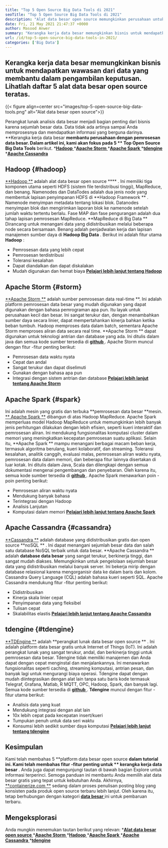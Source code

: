 ```yaml
---
title: "Top 5 Open Source Big Data Tools di 2021" 
seoTitle: "Top 5 Open Source Big Data Tools di 2021" 
description: "Alat data besar open source memungkinkan perusahaan untuk melakukan pemrosesan data skala besar dengan cepat. Pedoman ini akan membantu Anda memilih kerangka kerja data besar yang tepat." 
date: Fri, 21 May 2021 21:47:37 +0000
author: Masood Anwer
summary: "Kerangka kerja data besar memungkinkan bisnis untuk mendapatkan wawasan dari data yang membantu dalam pengambilan keputusan. Lihatlah daftar 5 alat data besar open source teratas." 
url: /id/top-5-open-source-big-data-tools-in-2021/
categories: ['Big Data']
---
```


## Kerangka kerja data besar memungkinkan bisnis untuk mendapatkan wawasan dari data yang membantu dalam pengambilan keputusan. Lihatlah daftar 5 alat data besar open source teratas.

{{< figure align=center src="images/top-5-open-source-big-data-tools.png" alt="Alat data besar open source">}}

Perangkat lunak analisis data besar menjadi bagian penting dari bisnis karena sejumlah besar data. Data tidak ada artinya sampai Anda memprosesnya dan mendapatkan informasi yang berguna darinya. **Kerangka kerja data besar  **membantu perusahaan dengan pemrosesan data besar. Dalam artikel ini, kami akan fokus pada 5 **  Top Open Source Big Data Tools**  berikut.
  *[**Hadoop** ][1]
  *[**Apache Storm** ][2]
  *[**Apache Spark** ][3]
  *[**tdengine** ][4]
  *[**Apache Cassandra** ][5]

## Hadoop   {#hadoop}
[**Hadoop **][6] adalah alat data besar open source  **** . Ini memiliki tiga komponen utama seperti HDFS (sistem file terdistribusi tinggi), MapReduce, dan benang. Namenodes dan DataTodes adalah dua jenis node yang membentuk lapisan penyimpanan HDFS di  **Hadoop Framework ** . Namenode menyimpan metadata tentang lokasi blok. Datanodes menyimpan blok dan mengirimkan laporan blok ke namenode setelah jumlah waktu tertentu berlalu. Fase MAP dan fase pengurangan adalah dua tahap lapisan pemrosesan MapReduce.  **MapReduce di Big Data **  Dirancang untuk menangani data yang didistribusikan melalui beberapa node secara bersamaan. Benang adalah penjadwalan kerja dan lapisan manajemen sumber daya di  **Hadoop Big Data**  .
Berikut ini adalah fitur utama **Hadoop** :
  * Pemrosesan data yang lebih cepat
  * Pemrosesan terdistribusi
  * Toleransi kesalahan
  * Dapat diandalkan dan dapat diskalakan
  * Mudah digunakan dan hemat biaya
[**Pelajari lebih lanjut tentang Hadoop** ][7]

## Apache Storm   {#storm}
[**Apache Storm **][8] adalah sumber pemrosesan data real-time **. Ini adalah platform pemrosesan data besar yang mudah digunakan yang dapat digunakan dengan bahasa pemrograman apa pun. Itu layak untuk perusahaan kecil dan besar. Ini sangat terukur dan, dengan menambahkan sumber daya secara linier, dapat mempertahankan kinerja bahkan ketika beban tumbuh. Hadoop memproses data dalam batch, sementara Apache Storm memproses aliran data secara real time.  **Apache Storm **  dapat digunakan untuk teknologi antrian dan database yang ada. Ini ditulis dalam java dan semua kode sumber tersedia di [ **github**  ][9].
Apache Storm muncul dengan fitur -fitur penting berikut:
  * Pemrosesan data waktu nyata
  * Cepat dan andal
  * Sangat terukur dan dapat diselimuti
  * Gunakan dengan bahasa apa pun
  * Integrasi dengan sistem antrian dan database
[**Pelajari lebih lanjut tentang Apache Storm** ][10]

## Apache Spark   {#spark}
Ini adalah mesin yang gratis dan terbuka **pemrosesan data besar  **mesin. [**  Apache Spark **][11] dibangun di atas Hadoop MapReduce. Apache Spark memperluas model Hadoop MapReduce untuk memungkinkan lebih banyak jenis perhitungan dilakukan dengan lebih efisien, seperti kueri interaktif dan pemrosesan aliran. Ini mendukung fungsionalitas komputasi cluster dalam memori yang meningkatkan kecepatan pemrosesan suatu aplikasi. Selain itu,  **Apache Spark **  mampu menangani berbagai macam beban kerja, termasuk algoritma berulang, kueri kolaboratif, dan streaming. Toleransi kesalahan, analitik canggih, evaluasi malas, pemrosesan aliran waktu nyata, pemrosesan data dalam memori, dan beberapa fitur lainnya disertakan di luar kotak. Ini ditulis dalam Java, Scala dan dilengkapi dengan semua dokumentasi mengenai pengembangan dan penyebaran. Oleh karena itu, semua kode sumber tersedia di [ **github**  ][12].
Apache Spark menawarkan poin -poin penting berikut:
  * Pemrosesan aliran waktu nyata
  * Mendukung banyak bahasa
  * Terintegrasi dengan Hadoop
  * Analisis Lanjutan
  * Komputasi dalam memori
[**Pelajari lebih lanjut tentang Apache Spark** ][13]

## Apache Cassandra   {#cassandra}
[**Cassandra **][14] adalah database yang didistribusikan gratis dan open source  **noSQL ** . Ini dapat menangani sejumlah besar data dan salah satu database NoSQL terbaik untuk data besar.  **Apache Cassandra **  adalah  **database data besar**   yang sangat terukur, berkinerja tinggi, dan sangat mudah diakses. Memungkinkan untuk pengelolaan sejumlah besar data yang didistribusikan melalui banyak server. Ini bekerja mirip dengan database relasional karena mengorganisir data ke dalam baris dan kolom. Cassandra Query Language (CQL) adalah bahasa kueri seperti SQL.
Apache Cassandra mendukung fitur -fitur penting berikut:
  * Didistribusikan
  * Kinerja skala linier cepat
  * Penyimpanan data yang fleksibel
  * Tulisan cepat
  * Skalabilitas elastis
[**Pelajari lebih lanjut tentang Apache Cassandra** ][15]

## tdengine   {#tdengine}
[**TDEngine **][16] adalah  **perangkat lunak data besar open source ** . Ini adalah platform data besar gratis untuk Internet of Things (IoT). Ini adalah perangkat lunak yang sangat terukur, andal, dan berkinerja tinggi untuk pemrosesan data besar. Tdengine tidak memiliki manajemen dan Anda dapat dengan cepat menginstal dan menjalankannya. Ini menawarkan fungsionalitas seperti caching, streaming komputasi, antrian pesan, dan banyak lagi untuk mengurangi biaya operasi. Tdengine dapat dengan mudah diintegrasikan dengan alat lain tanpa satu baris kode termasuk Telegraf, Grafana, Matlab, R MQTT, OPC, Hadoop, Spark, dan banyak lagi. Semua kode sumber tersedia di [ **github**  ][17].
**Tdengine**  muncul dengan fitur -fitur utama berikut:
  * Analisis data yang kuat
  * Mendukung integrasi dengan alat lain
  * 10x lebih cepat pada kecepatan insert/kueri
  * Tumpukan penuh untuk data seri waktu
  * Konsumsi lebih sedikit sumber daya komputasi
[**Pelajari lebih lanjut tentang tdengine** ][18]

## Kesimpulan
Kami telah membahas 5 **platform data besar open source  **dalam tutorial ini. Kami telah membahas fitur -fitur penting untuk **  kerangka kerja data besar** . Anda juga dapat mengunjungi tautan di bawah bagian Explore untuk informasi terperinci. Semoga panduan ini membantu Anda memilih alat data besar gratis yang tepat untuk kebutuhan Anda.
Akhirnya, [**containerize.com **][19] sedang dalam proses penulisan posting blog yang konsisten pada produk open source terbaru lebih lanjut. Oleh karena itu, tetap berhubungan dengan kategori [ **data besar**  ][20] ini untuk pembaruan terbaru.

## Mengeksplorasi
Anda mungkin menemukan tautan berikut yang relevan:
  *[**Alat data besar open source** ][21]
  *[**Apache Storm** ][10]
  *[**Hadoop** ][22]
  *[**Apache Spark** ][11]
  *[**Apache Cassandra** ][15]
  *[**tdengine** ][16]

  
[1]: #Hadoop
[2]: #Storm
[3]: #Spark
[4]: #TDengine
[5]: #Cassandra
[6]: https://hadoop.apache.org/
[7]: https://products.containerize.com/big-data/hadoop
[8]: https://storm.apache.org/
[9]: https://github.com/apache/storm
[10]: https://products.containerize.com/big-data/apache-storm/
[11]: https://products.containerize.com/big-data/apache-spark/
[12]: https://github.com/apache/spark
[13]: https://spark.apache.org/
[14]: https://cassandra.apache.org/
[15]: https://products.containerize.com/big-data/apache-cassandra/
[16]: https://products.containerize.com/big-data/tdengine/
[17]: https://github.com/taosdata/TDengine
[18]: https://www.taosdata.com/
[19]: https://containerize.com
[20]: https://blog.containerize.com/category/big-data/
[21]: https://products.containerize.com/big-data
[22]: https://products.containerize.com/big-data/hadoop/

